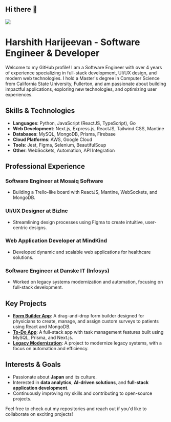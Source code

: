 ## Hi there 👋
![](https://komarev.com/ghpvc/?username=HarshithAlva6&color=blue&style=plastic)
<!--
**HarshithAlva6/HarshithAlva6** is a ✨ _special_ ✨ repository because its `README.md` (this file) appears on your GitHub profile.

Here are some ideas to get you started:

- 🔭 I’m currently working on ...
- 🌱 I’m currently learning ...
- 👯 I’m looking to collaborate on ...
- 🤔 I’m looking for help with ...
- 💬 Ask me about ...
- 📫 How to reach me: ...
- 😄 Pronouns: ...
- ⚡ Fun fact: ...
-->

# Harshith Harijeevan - Software Engineer & Developer

Welcome to my GitHub profile! I am a Software Engineer with over 4 years of experience specializing in full-stack development, UI/UX design, and modern web technologies. I hold a Master's degree in Computer Science from California State University, Fullerton, and am passionate about building impactful applications, exploring new technologies, and optimizing user experiences.

## Skills & Technologies

- **Languages**: Python, JavaScript (ReactJS, TypeScript), Go
- **Web Development**: Next.js, Express.js, ReactJS, Tailwind CSS, Mantine
- **Databases**: MySQL, MongoDB, Prisma, Firebase
- **Cloud Platforms**: AWS, Google Cloud
- **Tools**: Jest, Figma, Selenium, BeautifulSoup
- **Other**: WebSockets, Automation, API Integration

## Professional Experience

### Software Engineer at Mosaiq Software
- Building a Trello-like board with ReactJS, Mantine, WebSockets, and MongoDB.

### UI/UX Designer at BizInc
- Streamlining design processes using Figma to create intuitive, user-centric designs.

### Web Application Developer at MindKind
- Developed dynamic and scalable web applications for healthcare solutions.

### Software Engineer at Danske IT (Infosys)
- Worked on legacy systems modernization and automation, focusing on full-stack development.

## Key Projects

- **[Form Builder App](#)**: A drag-and-drop form builder designed for physicians to create, manage, and assign custom surveys to patients using React and MongoDB.
- **[To-Do App](#)**: A full-stack app with task management features built using MySQL, Prisma, and Next.js.
- **[Legacy Modernization](#)**: A project to modernize legacy systems, with a focus on automation and efficiency.

## Interests & Goals

- Passionate about **Japan** and its culture.
- Interested in **data analytics**, **AI-driven solutions**, and **full-stack application development**.
- Continuously improving my skills and contributing to open-source projects.

Feel free to check out my repositories and reach out if you'd like to collaborate on exciting projects!

